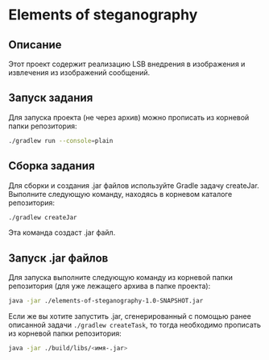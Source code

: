 # Elements of steganography

## Описание

Этот проект содержит реализацию LSB внедрения в изображения и извлечения из изображений сообщений.

## Запуск задания

Для запуска проекта (не через архив) можно прописать из корневой папки репозитория:

```bash
./gradlew run --console=plain
```

## Сборка задания

Для сборки и создания .jar файлов используйте Gradle задачу createJar. Выполните следующую команду, находясь в корневом
каталоге репозитория:

```bash
./gradlew createJar
```

Эта команда создаст .jar файл.

## Запуск .jar файлов

Для запуска выполните следующую команду из корневой папки
репозитория (для уже лежащего архива в папке проекта):

```bash
java -jar ./elements-of-steganography-1.0-SNAPSHOT.jar
```

Если же вы хотите запустить .jar, сгенерированный с помощью ранее описанной задачи ```./gradlew createTask```,
то тогда необходимо прописать из корневой папки репозитория:

```bash
java -jar ./build/libs/<имя-.jar>
```